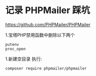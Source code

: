 # 记录 PHPMailer 踩坑

https://github.com/PHPMailer/PHPMailer

1.宝塔PHP禁用函数中删除以下两个
```
putenv
proc_open
```

1.新建空目录 执行:
```
composer require phpmailer/phpmailer
```

